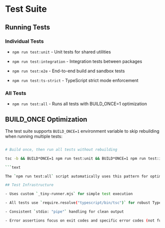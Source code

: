 # Test Suite

## Running Tests

### Individual Tests

- `npm run test:unit` - Unit tests for shared utilities

- `npm run test:integration` - Integration tests between packages

- `npm run test:e2e` - End-to-end build and sandbox tests

- `npm run test:ts-strict` - TypeScript strict mode enforcement

### All Tests

- `npm run test:all` - Runs all tests with BUILD_ONCE=1 optimization

## BUILD_ONCE Optimization

The test suite supports `BUILD_ONCE=1` environment variable to skip rebuilding when
running
multiple tests:

````bash

# Build once, then run all tests without rebuilding

tsc -b && BUILD*ONCE=1 npm run test:unit && BUILD*ONCE=1 npm run test:integration

```text

The `npm run test:all` script automatically uses this pattern for optimal performance.

## Test Infrastructure

- Uses custom `_tiny-runner.mjs` for simple test execution

- All tests use `require.resolve("typescript/bin/tsc")` for robust TypeScript binary resolution

- Consistent `stdio: "pipe"` handling for clean output

- Error assertions focus on exit codes and specific error codes (not full text matching)
````
